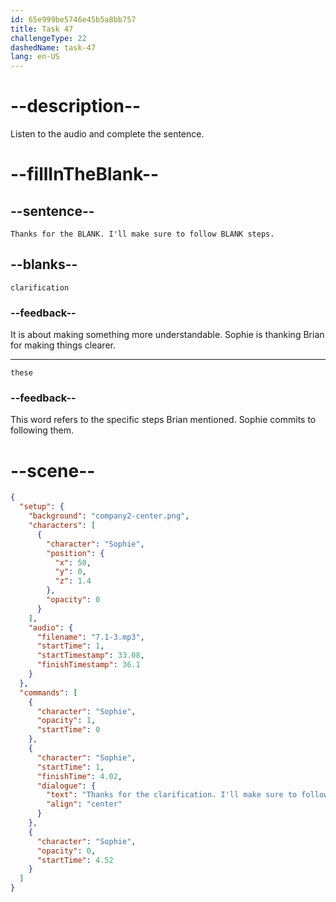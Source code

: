 ```yaml
---
id: 65e999be5746e45b5a8bb757
title: Task 47
challengeType: 22
dashedName: task-47
lang: en-US
---
```


<!-- (Audio) Sophie: Thanks for the clarification. I'll make sure to follow these steps. -->

# --description--

Listen to the audio and complete the sentence.

# --fillInTheBlank--

## --sentence--

`Thanks for the BLANK. I'll make sure to follow BLANK steps.`

## --blanks--

`clarification`

### --feedback--

It is about making something more understandable. Sophie is thanking Brian for making things clearer.

---

`these`

### --feedback--

This word refers to the specific steps Brian mentioned. Sophie commits to following them.

# --scene--

```json
{
  "setup": {
    "background": "company2-center.png",
    "characters": [
      {
        "character": "Sophie",
        "position": {
          "x": 50,
          "y": 0,
          "z": 1.4
        },
        "opacity": 0
      }
    ],
    "audio": {
      "filename": "7.1-3.mp3",
      "startTime": 1,
      "startTimestamp": 33.08,
      "finishTimestamp": 36.1
    }
  },
  "commands": [
    {
      "character": "Sophie",
      "opacity": 1,
      "startTime": 0
    },
    {
      "character": "Sophie",
      "startTime": 1,
      "finishTime": 4.02,
      "dialogue": {
        "text": "Thanks for the clarification. I'll make sure to follow these steps.",
        "align": "center"
      }
    },
    {
      "character": "Sophie",
      "opacity": 0,
      "startTime": 4.52
    }
  ]
}
```
